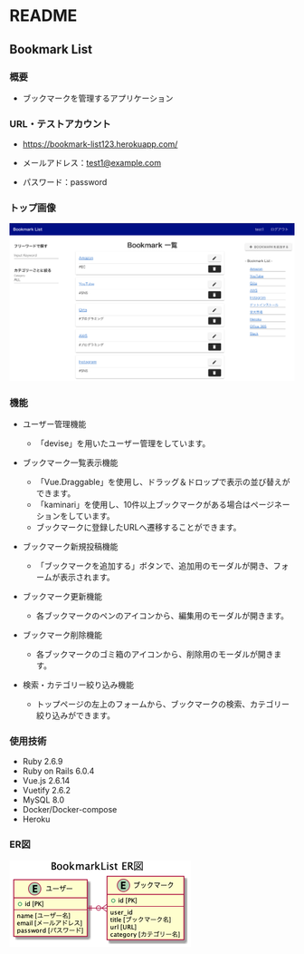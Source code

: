 # README

## Bookmark List

### 概要
- ブックマークを管理するアプリケーション

### URL・テストアカウント
- https://bookmark-list123.herokuapp.com/

- メールアドレス：test1@example.com

- パスワード：password

### トップ画像
![トップ画像](/doc/BookmarkList_トップ画像.png)

### 機能
- ユーザー管理機能
  - 「devise」を用いたユーザー管理をしています。

- ブックマーク一覧表示機能
  - 「Vue.Draggable」を使用し、ドラッグ＆ドロップで表示の並び替えができます。
  - 「kaminari」を使用し、10件以上ブックマークがある場合はページネーションをしています。
  - ブックマークに登録したURLへ遷移することができます。

- ブックマーク新規投稿機能
  - 「ブックマークを追加する」ボタンで、追加用のモーダルが開き、フォームが表示されます。

- ブックマーク更新機能
  - 各ブックマークのペンのアイコンから、編集用のモーダルが開きます。

- ブックマーク削除機能
  - 各ブックマークのゴミ箱のアイコンから、削除用のモーダルが開きます。

- 検索・カテゴリー絞り込み機能
  - トップページの左上のフォームから、ブックマークの検索、カテゴリー絞り込みができます。

### 使用技術
- Ruby 2.6.9
- Ruby on Rails 6.0.4
- Vue.js 2.6.14
- Vuetify 2.6.2
- MySQL 8.0
- Docker/Docker-compose
- Heroku

### ER図
![ER図](/doc/erd.png)